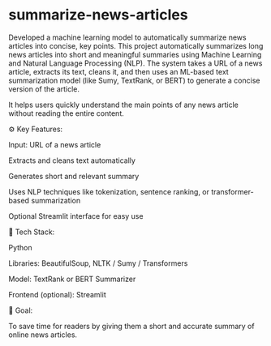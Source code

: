 # summarize-news-articles
Developed a machine learning model to automatically summarize news articles into concise, key points.
This project automatically summarizes long news articles into short and meaningful summaries using Machine Learning and Natural Language Processing (NLP). The system takes a URL of a news article, extracts its text, cleans it, and then uses an ML-based text summarization model (like Sumy, TextRank, or BERT) to generate a concise version of the article.

It helps users quickly understand the main points of any news article without reading the entire content.



⚙ Key Features:

Input: URL of a news article

Extracts and cleans text automatically

Generates short and relevant summary

Uses NLP techniques like tokenization, sentence ranking, or transformer-based summarization

Optional Streamlit interface for easy use



🧠 Tech Stack:

Python

Libraries: BeautifulSoup, NLTK / Sumy / Transformers

Model: TextRank or BERT Summarizer

Frontend (optional): Streamlit



🎯 Goal:

To save time for readers by giving them a short and accurate summary of online news articles.
